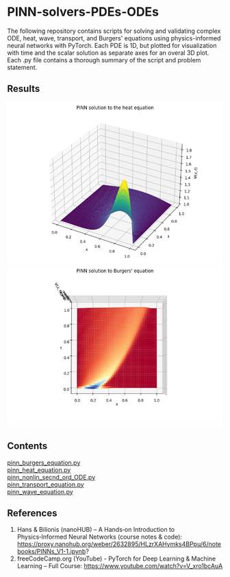 # PINN-solvers-PDEs-ODEs

The following repository contains scripts for solving and validating complex ODE, heat, wave, transport, and Burgers' equations using physics-informed neural networks with PyTorch. Each PDE is 1D, but plotted for visualization with time and the scalar solution as separate axes for an overal 3D plot. Each .py file contains a thorough summary of the script and problem statement.

## Results

![PINN Heat Solution](assets/pinn_heat_solution.png)
![PINN Burgers' Solution](assets/pinn_burgers_solution.png)

## Contents
[pinn_burgers_equation.py](#pinn_burgers_equationpy)  
[pinn_heat_equation.py](#pinn_heat_equationpy)     
[pinn_nonlin_secnd_ord_ODE.py](#pinn_nonlin_secnd_ord_ODEpy)  
[pinn_transport_equation.py](#pinn_transport_equationpy)  
[pinn_wave_equation.py](#pinn_wave_equationpy)  

## References
1. Hans & Bilionis (nanoHUB) – A Hands‑on Introduction to Physics‑Informed Neural Networks (course notes & code): https://proxy.nanohub.org/weber/2632895/HLzrXAHymks4BPpu/6/notebooks/PINNs_V1-1.ipynb?
2. freeCodeCamp.org (YouTube) - PyTorch for Deep Learning & Machine Learning – Full Course:
https://www.youtube.com/watch?v=V_xro1bcAuA
